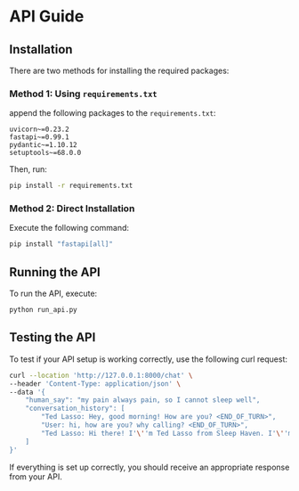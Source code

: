 
# API Guide


## Installation

There are two methods for installing the required packages:

### Method 1: Using `requirements.txt`

append the following packages to the `requirements.txt`:

```plaintext
uvicorn~=0.23.2
fastapi~=0.99.1
pydantic~=1.10.12
setuptools~=68.0.0
```

Then, run:

```bash
pip install -r requirements.txt
```

### Method 2: Direct Installation

Execute the following command:

```bash
pip install "fastapi[all]"
```

## Running the API

To run the API, execute:

```bash
python run_api.py
```

## Testing the API

To test if your API setup is working correctly, use the following curl request:

```bash
curl --location 'http://127.0.0.1:8000/chat' \
--header 'Content-Type: application/json' \
--data '{
    "human_say": "my pain always pain, so I cannot sleep well",
    "conversation_history": [
        "Ted Lasso: Hey, good morning! How are you? <END_OF_TURN>",
        "User: hi, how are you? why calling? <END_OF_TURN>",
        "Ted Lasso: Hi there! I'\''m Ted Lasso from Sleep Haven. I'\''m calling to see if you'\''re looking to achieve better sleep by purchasing a premium mattress. How have you been sleeping lately? <END_OF_TURN>"
    ]
}'
```

If everything is set up correctly, you should receive an appropriate response from your API.

